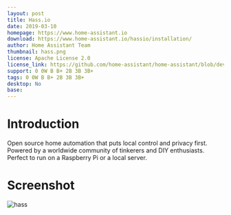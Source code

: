 ```yaml
---
layout: post
title: Hass.io
date: 2019-03-10
homepage: https://www.home-assistant.io
download: https://www.home-assistant.io/hassio/installation/
author: Home Assistant Team
thumbnail: hass.png
license: Apache License 2.0
license_link: https://github.com/home-assistant/home-assistant/blob/dev/LICENSE.md
support: 0 0W B B+ 2B 3B 3B+
tags: 0 0W B B+ 2B 3B 3B+
desktop: No
base: 
---
```


# Introduction

Open source home automation that puts local control and privacy first. Powered by a worldwide community of tinkerers and DIY enthusiasts. Perfect to run on a Raspberry Pi or a local server.

# Screenshot

![hass](https://raw.githubusercontent.com/rpisystem/RPiSystem.github.io/master/thumbnails/Screenshot/hass.png)